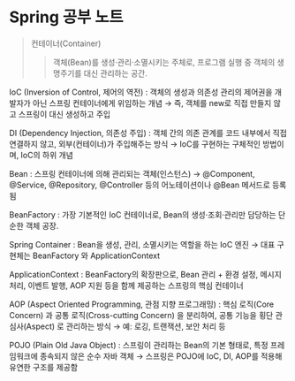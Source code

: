 Spring 공부 노트
=================

> 컨테이너(Container)
> > 객체(Bean)를 생성·관리·소멸시키는 주체로, 프로그램 실행 중 객체의 생명주기를 대신 관리하는 공간.

IoC (Inversion of Control, 제어의 역전) : 객체의 생성과 의존성 관리의 제어권을 개발자가 아닌 스프링 컨테이너에게 위임하는 개념
→ 즉, 객체를 new로 직접 만들지 않고 스프링이 대신 생성하고 주입

DI (Dependency Injection, 의존성 주입) : 객체 간의 의존 관계를 코드 내부에서 직접 연결하지 않고, 외부(컨테이너)가 주입해주는 방식
→ IoC를 구현하는 구체적인 방법이며, IoC의 하위 개념

Bean : 스프링 컨테이너에 의해 관리되는 객체(인스턴스)
→ @Component, @Service, @Repository, @Controller 등의 어노테이션이나 @Bean 메서드로 등록됨

BeanFactory : 가장 기본적인 IoC 컨테이너로, Bean의 생성·조회·관리만 담당하는 단순한 객체 공장.

Spring Container : Bean을 생성, 관리, 소멸시키는 역할을 하는 IoC 엔진
→ 대표 구현체는 BeanFactory 와 ApplicationContext

ApplicationContext : BeanFactory의 확장판으로, Bean 관리 + 환경 설정, 메시지 처리, 이벤트 발행, AOP 지원 등을 함께 제공하는 스프링의 핵심 컨테이너

AOP (Aspect Oriented Programming, 관점 지향 프로그래밍) : 핵심 로직(Core Concern) 과 공통 로직(Cross-cutting Concern) 을 분리하여, 공통 기능을 횡단 관심사(Aspect) 로 관리하는 방식
→ 예: 로깅, 트랜잭션, 보안 처리 등

POJO (Plain Old Java Object) : 스프링이 관리하는 Bean의 기본 형태로, 특정 프레임워크에 종속되지 않은 순수 자바 객체
→ 스프링은 POJO에 IoC, DI, AOP를 적용해 유연한 구조를 제공함
